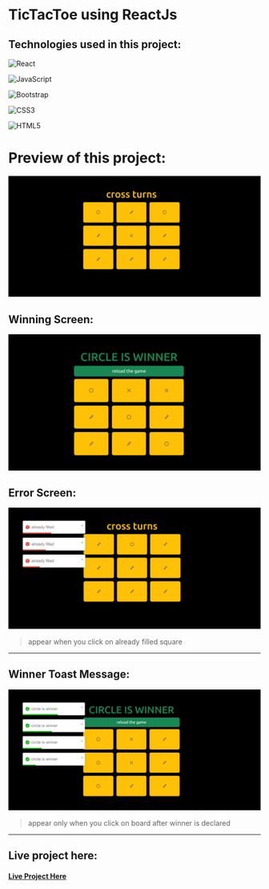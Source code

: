 # TicTacToe using ReactJs

## Technologies used in this project:

![React](https://img.shields.io/badge/react-%2320232a.svg?style=for-the-badge&logo=react&logoColor=%2361DAFB)

![JavaScript](https://img.shields.io/badge/javascript-%23323330.svg?style=for-the-badge&logo=javascript&logoColor=%23F7DF1E)

![Bootstrap](https://img.shields.io/badge/bootstrap-%23563D7C.svg?style=for-the-badge&logo=bootstrap&logoColor=white)

![CSS3](https://img.shields.io/badge/css3-%231572B6.svg?style=for-the-badge&logo=css3&logoColor=white)

![HTML5](https://img.shields.io/badge/html5-%23E34F26.svg?style=for-the-badge&logo=html5&logoColor=white)

# Preview of this project:
![image](images/look.png)

## Winning Screen:
![image](images/winner.png)

## Error Screen:
![image](images/already_filled.png)
> appear when you click on already filled square

***


## Winner Toast Message:
![image](images/winer_msg.png)
> appear only when you click on board after winner is declared


***

## Live project here: 


#### [Live Project Here](https://geekyjedy-ttt.netlify.app/ "Netlify Live Project Link")

